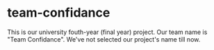 # team-confidance
This is our university fouth-year (final year) project. Our team name is "Team Confidance". We've not selected our project's name till now.
